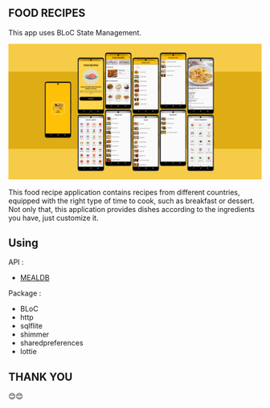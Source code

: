 ## FOOD RECIPES

This app uses BLoC State Management.

  ![](assets/mockup.png)

  This food recipe application contains recipes from different countries, equipped with the right type of time to cook, such as breakfast or dessert. Not only that, this application provides dishes according to the ingredients you have, just customize it.

## Using

API :
- [MEALDB](https://www.themealdb.com/api.php)

Package :
- BLoC
- http
- sqlflite
- shimmer
- sharedpreferences
- lottie

## THANK YOU
😊😊
